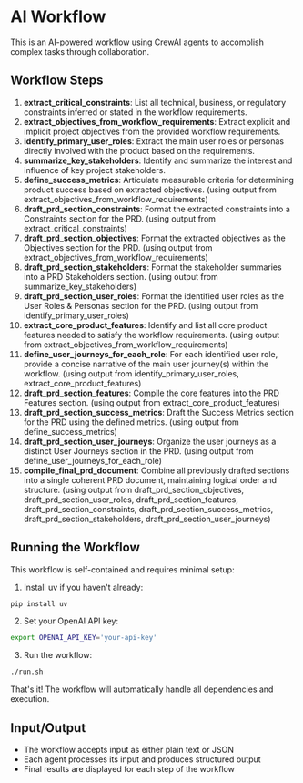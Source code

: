 # AI Workflow

This is an AI-powered workflow using CrewAI agents to accomplish complex tasks through collaboration.

## Workflow Steps

1. **extract_critical_constraints**: List all technical, business, or regulatory constraints inferred or stated in the workflow requirements.
2. **extract_objectives_from_workflow_requirements**: Extract explicit and implicit project objectives from the provided workflow requirements.
3. **identify_primary_user_roles**: Extract the main user roles or personas directly involved with the product based on the requirements.
4. **summarize_key_stakeholders**: Identify and summarize the interest and influence of key project stakeholders.
5. **define_success_metrics**: Articulate measurable criteria for determining product success based on extracted objectives. (using output from extract_objectives_from_workflow_requirements)
6. **draft_prd_section_constraints**: Format the extracted constraints into a Constraints section for the PRD. (using output from extract_critical_constraints)
7. **draft_prd_section_objectives**: Format the extracted objectives as the Objectives section for the PRD. (using output from extract_objectives_from_workflow_requirements)
8. **draft_prd_section_stakeholders**: Format the stakeholder summaries into a PRD Stakeholders section. (using output from summarize_key_stakeholders)
9. **draft_prd_section_user_roles**: Format the identified user roles as the User Roles & Personas section for the PRD. (using output from identify_primary_user_roles)
10. **extract_core_product_features**: Identify and list all core product features needed to satisfy the workflow requirements. (using output from extract_objectives_from_workflow_requirements)
11. **define_user_journeys_for_each_role**: For each identified user role, provide a concise narrative of the main user journey(s) within the workflow. (using output from identify_primary_user_roles, extract_core_product_features)
12. **draft_prd_section_features**: Compile the core features into the PRD Features section. (using output from extract_core_product_features)
13. **draft_prd_section_success_metrics**: Draft the Success Metrics section for the PRD using the defined metrics. (using output from define_success_metrics)
14. **draft_prd_section_user_journeys**: Organize the user journeys as a distinct User Journeys section in the PRD. (using output from define_user_journeys_for_each_role)
15. **compile_final_prd_document**: Combine all previously drafted sections into a single coherent PRD document, maintaining logical order and structure. (using output from draft_prd_section_objectives, draft_prd_section_user_roles, draft_prd_section_features, draft_prd_section_constraints, draft_prd_section_success_metrics, draft_prd_section_stakeholders, draft_prd_section_user_journeys)

## Running the Workflow

This workflow is self-contained and requires minimal setup:

1. Install uv if you haven't already:
```bash
pip install uv
```

2. Set your OpenAI API key:
```bash
export OPENAI_API_KEY='your-api-key'
```

3. Run the workflow:
```bash
./run.sh
```

That's it! The workflow will automatically handle all dependencies and execution.

## Input/Output

- The workflow accepts input as either plain text or JSON
- Each agent processes its input and produces structured output
- Final results are displayed for each step of the workflow
